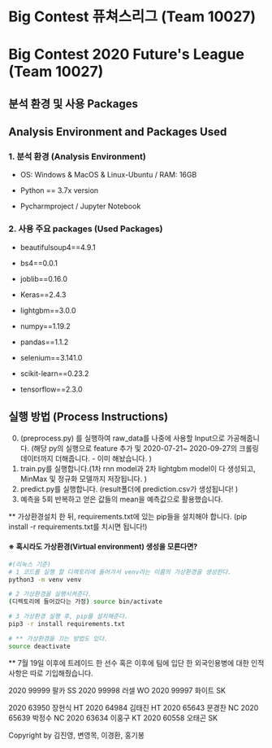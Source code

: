 # Big Contest 퓨쳐스리그 (Team 10027) 
# Big Contest 2020 Future's League (Team 10027)



## 분석 환경 및 사용 Packages
## Analysis Environment and Packages Used

### 1. 분석 환경 (Analysis Environment)

- OS: Windows  & MacOS & Linux-Ubuntu / RAM: 16GB

- Python == 3.7x version

- Pycharmproject / Jupyter Notebook 

  

### 2. 사용 주요 packages (Used Packages)

- beautifulsoup4==4.9.1

- bs4==0.0.1

- joblib==0.16.0

- Keras==2.4.3

- lightgbm==3.0.0

- numpy==1.19.2

- pandas==1.1.2

- selenium==3.141.0

- scikit-learn==0.23.2

- tensorflow==2.3.0

  



## 실행 방법 (Process Instructions)

0. (preprocess.py) 를 실행하여 raw_data를 나중에 사용할 Input으로 가공해줍니다. (해당 py의 실행으로 feature 추가 및 2020-07-21~ 2020-09-27의 크롤링 데이터까지 더해줍니다. - 이미 해놨습니다. )
1. train.py를 실행합니다.(1차 rnn model과 2차 lightgbm model이 다 생성되고, MinMax 및 정규화 모델까지 저장됩니다. )
2. predict.py를 실행합니다. (result폴더에 prediction.csv가 생성됩니다! )
3. 예측을 5회 반복하고 얻은 값들의 mean을 예측값으로 활용했습니다.



** 가상환경설치 한 뒤, requirements.txt에 있는 pip들을 설치해야 합니다. (pip install -r requirements.txt를 치시면 됩니다!)

  #### ※ 혹시라도 가상환경(Virtual environment) 생성을 모른다면?

  ```bash
 #(리눅스 기준)
 # 1 코드를 실행 할 디렉토리에 들어가서 venv라는 이름의 가상환경을 생성한다.
  python3 -m venv venv

  # 2 가상환경을 실행시켜준다.
  (디렉토리에 들어갔다는 가정) source bin/activate

  # 3 가상환경 실행 후, pip를 설치해준다.
  pip3 -r install requirements.txt

  # ** 가상환경을 끄는 방법도 있다.
  source deactivate

  ```



** 7월 19일 이후에 트레이드 한 선수 혹은 이후에 팀에 입단 한 외국인용병에 대한 인적사항은 따로 기입해줬습니다. 

2020   99999   팔카   SS
2020   99998   러셀   WO
2020   99997   화이트   SK

2020   63950  장현식   HT
2020   64984  김태진   HT
2020   65643 문경찬   NC
2020   65639   박정수   NC
2020   63634  이홍구   KT
2020   60558   오태곤   SK



Copyright by 김진영, 변영목, 이경환, 홍기봉
